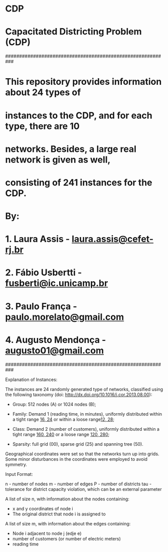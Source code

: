 # CDP
# Capacitated Districting Problem (CDP) 

###########################################################
# This repository provides information about 24 types of 
# instances to the CDP, and for each type, there are 10 
# networks. Besides, a large real network is given as well, 
# consisting of 241 instances for the CDP.
# By:
# 1. Laura Assis - laura.assis@cefet-rj.br
# 2. Fábio Usbertti - fusberti@ic.unicamp.br
# 3. Paulo França - paulo.morelato@gmail.com
# 4. Augusto Mendonça - augusto01@gmail.com
###########################################################

Explanation of Instances:

The instances are 24 randomly generated type of networks, classified using the following taxonomy (doi: http://dx.doi.org/10.1016/j.cor.2013.08.00):

- Group: 512 nodes (A) or 1024 nodes (B);

- Family: Demand 1 (reading time, in minutes), uniformly distributed within a tight range [16, 24](1) or within a loose range[12, 28](2);

- Class: Demand 2 (number of customers), uniformly distributed within a tight range [160, 240](1) or a loose range [120, 280](2);

- Sparsity: full grid (00), sparse grid (25) and spanning tree (50).

Geographical coordinates were set so that the networks turn up into grids. Some minor disturbances in the coordinates were employed to avoid symmetry.


Input Format:

n - number of nodes
m - number of edges 
P - number of districts 
tau - tolerance for district capacity violation, which can be an external parameter

A list of size n, with information about the nodes containing:
- x and y coordinates of node i
- The original district that node i is assigned to

A list of size m, with information about the edges containing:
- Node i adjacent to node j (edje e)
- number of customers (or number of electric meters) 
- reading time  


